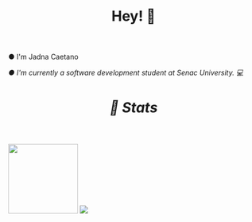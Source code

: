 
<html>
   
   <header><h1>Hey! 👋</h1></header>
                     
● I'm Jadna Caetano<i>

● I'm currently a software development student at Senac University. 💻
   

<header><h1> 👀 Stats</h1></header>   

<img height="140em" src="https://github-readme-stats-eight-theta.vercel.app/api?username=JadnaCaetano&show_icons=true&theme=dracula&include_all_commits=true&count_private=true"/>

        
</html>

   

<a href="https://www.linkedin.com/in/jadna-caetano-b327b7233" target="_blank">
<img src="https://img.shields.io/badge/-LinkedIn-%230077B5?style=for-the-badge&logo=linkedin&logoColor=white" target="_blank">
</a>



